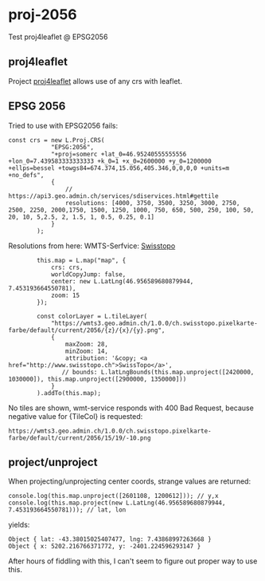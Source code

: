 # proj-2056
Test proj4leaflet @ EPSG2056

## proj4leaflet
Project [proj4leaflet](https://github.com/kartena/Proj4Leaflet) allows use of any crs with leaflet.

## EPSG 2056
Tried to use with EPSG2056 fails:
```
const crs = new L.Proj.CRS(
            "EPSG:2056",
            "+proj=somerc +lat_0=46.95240555555556 +lon_0=7.439583333333333 +k_0=1 +x_0=2600000 +y_0=1200000 +ellps=bessel +towgs84=674.374,15.056,405.346,0,0,0,0 +units=m +no_defs",
            {
                // https://api3.geo.admin.ch/services/sdiservices.html#gettile
                resolutions: [4000, 3750, 3500, 3250, 3000, 2750, 2500, 2250, 2000,1750, 1500, 1250, 1000, 750, 650, 500, 250, 100, 50, 20, 10, 5,2.5, 2, 1.5, 1, 0.5, 0.25, 0.1]
            }
        );
```

Resolutions from here: [](https://api3.geo.admin.ch/services/sdiservices.html#gettile)
WMTS-Serfvice: [Swisstopo]()

```
        this.map = L.map("map", {
            crs: crs,
            worldCopyJump: false,
            center: new L.LatLng(46.956589680879944, 7.453193664550781),
            zoom: 15
        });

        const colorLayer = L.tileLayer(
            "https://wmts3.geo.admin.ch/1.0.0/ch.swisstopo.pixelkarte-farbe/default/current/2056/{z}/{x}/{y}.png",
            {
                maxZoom: 28,
                minZoom: 14,
                attribution: '&copy; <a href="http://www.swisstopo.ch">SwissTopo</a>',
               // bounds: L.latLngBounds(this.map.unproject([2420000, 1030000]), this.map.unproject([2900000, 1350000]))
            }
        ).addTo(this.map);
```

No tiles are shown, wmt-service responds with 400 Bad Request, because negative value for {TileCol} is requested:

`https://wmts3.geo.admin.ch/1.0.0/ch.swisstopo.pixelkarte-farbe/default/current/2056/15/19/-10.png`


## project/unproject
When projecting/unprojecting center coords, strange values are returned:

```
console.log(this.map.unproject([2601108, 1200612])); // y,x
console.log(this.map.project(new L.LatLng(46.956589680879944, 7.453193664550781))); // lat, lon

```

yields:

```
Object { lat: -43.38015025407477, lng: 7.43868997263668 }
Object { x: 5202.216766371772, y: -2401.224596293147 }
```
After hours of fiddling with this, I can't seem to figure out proper way to use this.